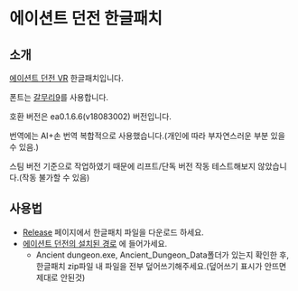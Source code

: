 # 에이션트 던전 한글패치
## 소개

[에이션트 던전 VR](https://erthu.de/ancientdungeon.html) 한글패치입니다.

폰트는 [갈무리9](https://galmuri.quiple.dev/)를 사용합니다.

호환 버전은 ea0.1.6.6(v18083002) 버전입니다.

번역에는 AI+손 번역 복합적으로 사용했습니다.(개인에 따라 부자연스러운 부분 있을 수 있음.)

스팀 버전 기준으로 작업하였기 때문에 리프트/단독 버전 작동 테스트해보지 않았습니다.(작동 불가할 수 있음)

## 사용법

* [Release](https://github.com/jesprojes123/Ancient-Dungeon-Korean-language-patch/releases) 페이지에서 한글패치 파일을 다운로드 하세요.
* [에이션트 던전의 설치된 경로](https://blog.naver.com/rmarkdtks3917/221842339134) 에 들어가세요. 
  * Ancient dungeon.exe, Ancient_Dungeon_Data폴더가 있는지 확인한 후, 한글패치 zip파일 내 파일을 전부 덮어쓰기해주세요.(덮어쓰기 표시가 안뜨면 제대로 안된것)
